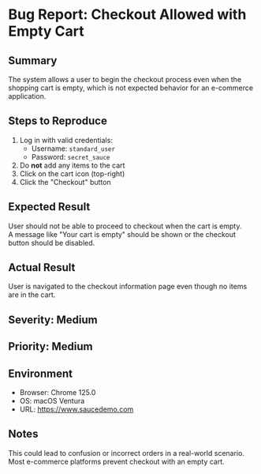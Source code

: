 # Bug Report: Checkout Allowed with Empty Cart

## Summary

The system allows a user to begin the checkout process even when the shopping cart is empty, which is not expected behavior for an e-commerce application.

## Steps to Reproduce

1. Log in with valid credentials:
   - Username: `standard_user`
   - Password: `secret_sauce`
2. Do **not** add any items to the cart
3. Click on the cart icon (top-right)
4. Click the "Checkout" button

## Expected Result

User should not be able to proceed to checkout when the cart is empty.  
A message like "Your cart is empty" should be shown or the checkout button should be disabled.

## Actual Result

User is navigated to the checkout information page even though no items are in the cart.

## Severity: Medium  
## Priority: Medium

## Environment

- Browser: Chrome 125.0  
- OS: macOS Ventura  
- URL: https://www.saucedemo.com

## Notes

This could lead to confusion or incorrect orders in a real-world scenario. Most e-commerce platforms prevent checkout with an empty cart.




